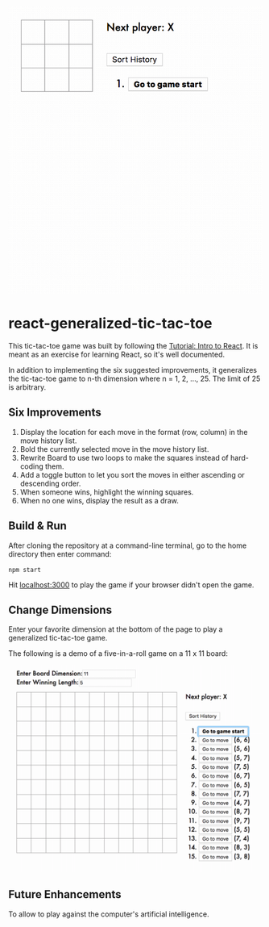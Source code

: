 <img src='demo.gif' title='Video Walkthrough' alt='Video Walkthrough' />

# react-generalized-tic-tac-toe

This tic-tac-toe game was built by following the [Tutorial: Intro to React](https://reactjs.org/tutorial/tutorial.html).  It is meant as an exercise for learning React, so it's well documented.  

In addition to implementing the six suggested improvements, it generalizes the tic-tac-toe game to n-th dimension where n = 1, 2, ..., 25.  The limit of 25 is arbitrary. 

## Six Improvements

1. Display the location for each move in the format (row, column) in the move history list.
2. Bold the currently selected move in the move history list.
3. Rewrite Board to use two loops to make the squares instead of hard-coding them.
4. Add a toggle button to let you sort the moves in either ascending or descending order.
5. When someone wins, highlight the winning squares.
6. When no one wins, display the result as a draw.

## Build & Run

After cloning the repository at a command-line terminal, go to the home directory then enter command:

```
npm start
```

Hit [localhost:3000](http://localhost:3000/) to play the game if your browser didn't open the game.

## Change Dimensions

Enter your favorite dimension at the bottom of the page to play a generalized tic-tac-toe game.

The following is a demo of a five-in-a-roll game on a 11 x 11 board:

<img src='five-in-a-roll.gif' title='Video Walkthrough' alt='Video Walkthrough' />

## Future Enhancements

To allow to play against the computer's artificial intelligence.
